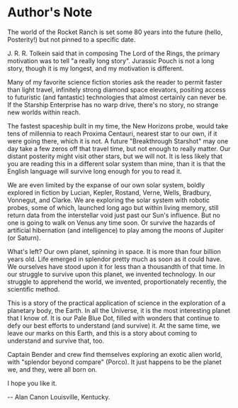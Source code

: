 # Author's Note

The world of the Rocket Ranch is set some 80 years into the future (hello, Posterity!) but not pinned to a specific date. 

J. R. R. Tolkein said that in composing The Lord of the Rings, the primary motivation was to tell "a really long story". Jurassic Pouch is not a long story, though it is my longest, and my motivation is different. 

Many of my favorite science fiction stories ask the reader to permit faster than light travel, infinitely strong diamond space elevators, positing access to futuristic (and fantastic) technologies that almost certainly can never be. If the Starship Enterprise has no warp drive, there's no story, no strange new worlds within reach. 

The fastest spaceship built in my time, the New Horizons probe, would take tens of millennia to reach Proxima Centauri, nearest star to our own, if it were going there, which it is not. A future "Breakthrough Starshot" may one day take a few zeros off that travel time, but not enough to really matter. Our distant posterity might visit other stars, but we will not. It is less likely that you are reading this in a different solar system than mine, than it is that the English language will survive long enough for you to read it.

We are even limited by the expanse of our own solar system, boldly explored in fiction by Lucian, Kepler, Rostand, Verne, Wells, Bradbury, Vonnegut, and Clarke. We are exploring the solar system with robotic probes, some of which, launched long ago but within living memory, still return data from the interstellar void just past our Sun's influence. But no one is going to walk on Venus any time soon. Or survive the hazards of artificial hibernation (and intelligence) to play among the moons of Jupiter (or Saturn).

What's left? Our own planet, spinning in space. It is more than four billion years old. Life emerged in splendor pretty much as soon as it could have. We ourselves have stood upon it for less than a thousandth of that time. In our struggle to survive upon this planet, we invented technology. In our struggle to apprehend the world, we invented, proportionately recently, the scientific method.

This is a story of the practical application of science in the exploration of a planetary body, the Earth. In all the Universe, it is the most interesting planet that I know of. It is our Pale Blue Dot, filled with wonders that continue to defy our best efforts to understand (and survive) it. At the same time, we leave our marks on this Earth, and this is a story about coming to understand and survive that, too.

Captain Bender and crew find themselves exploring an exotic alien world, with "splendor beyond compare" (Porco). It just happens to be the planet we, and they, were all born on.

I hope you like it.

-- Alan Canon
Louisville, Kentucky. 
